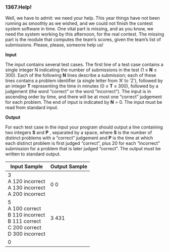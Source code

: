 ### 1367.Help!

Well, we have to admit: we need your help. This year things have not been running as smoothly as we wished, and we could not finish the contest system software in time. One vital part is missing, and as you know, we need the system working by this afternoon, for the real contest. The missing part is the module that computes the team’s scores, given the team’s list of submissions. Please, please, someone help us!

**Input**

The input contains several test cases. The first line of a test case contains a single integer N indicating the number of submissions in the test (1 ≤ **N** ≤ 300). Each of the following **N** lines describe a submission; each of these lines contains a problem identifier (a single letter from ’A’ to ’Z’), followed by an integer **T** representing the time in minutes (0 ≤ **T** ≤ 300), followed by a judgement (the word “correct” or the word “incorrect”). The input is in ascending order by time, and there will be at most one “correct” judgement for each problem. The end of input is indicated by **N** = 0. The input must be read from standard input.

**Output**

For each test case in the input your program should output a line containing two integers **S** and **P** , separated by a space, where **S** is the number of distinct problems with a “correct” judgement and **P** is the time at which each distinct problem is first judged “correct”, plus 20 for each “incorrect” submission for a problem that is later judged “correct”. The output must be written to standard output.

| Input Sample | Output Sample |
| ------------ | ------------- |
| 3<br>A 120 incorrect<br>A 130 incorrect<br>A 200 incorrect | 0 0 |
| 5<br>A 100 correct<br>B 110 incorrect<br>B 111 correct<br>C 200 correct<br>D 300 incorrect | 3 431 |
| 0 |  |
